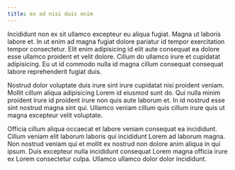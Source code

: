 ```yaml
---
title: ex ad nisi duis enim
---
```


Incididunt non ex sit ullamco excepteur eu aliqua fugiat. Magna ut laboris labore et. In ut enim ad magna fugiat dolore pariatur id tempor exercitation tempor consectetur. Elit enim adipisicing id elit aute consequat ea dolore esse ullamco proident et velit dolore. Cillum do ullamco irure et cupidatat adipisicing. Eu ut id commodo nulla id magna cillum consequat consequat labore reprehenderit fugiat duis.

Nostrud dolor voluptate duis irure sint irure cupidatat nisi proident veniam. Mollit cillum aliqua adipisicing Lorem id eiusmod sunt do. Qui nulla minim proident irure id proident irure non quis aute laborum et. In id nostrud esse sint nostrud magna sint qui. Ullamco veniam cillum quis cillum irure quis ut magna excepteur velit voluptate.

Officia cillum aliqua occaecat et labore veniam consequat ea incididunt. Cillum veniam elit laborum laboris qui incididunt Lorem ad laborum magna. Non nostrud veniam qui et mollit ex nostrud non dolore anim aliqua in qui ipsum. Duis excepteur nulla incididunt consequat Lorem magna officia irure ex Lorem consectetur culpa. Ullamco ullamco dolor dolor incididunt.